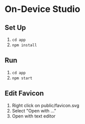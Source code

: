# On-Device Studio

## Set Up

1. `cd app`
2. `npm install`

## Run

1. `cd app`
2. `npm start`

## Edit Favicon

1. Right click on public/favicon.svg
2. Select "Open with ..."
3. Open with text editor

